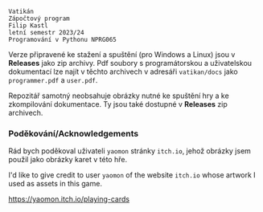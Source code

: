 ```
Vatikán
Zápočtový program
Filip Kastl
letní semestr 2023/24
Programování v Pythonu NPRG065
```

Verze připravené ke stažení a spuštění (pro Windows a Linux) jsou v
**Releases** jako zip archivy. Pdf soubory s programátorskou a uživatelskou
dokumentací lze najít v těchto archivech v adresáři `vatikan/docs` jako
`programmer.pdf` a `user.pdf`.

Repozitář samotný neobsahuje obrázky nutné ke spuštění hry a ke zkompilování
dokumentace. Ty jsou také dostupné v **Releases** zip archivech.

### Poděkování/Acknowledgements

Rád bych poděkoval uživateli `yaomon` stránky `itch.io`, jehož obrázky jsem
použil jako obrázky karet v této hře.

I'd like to give credit to user `yaomon` of the website `itch.io` whose artwork
I used as assets in this game.

https://yaomon.itch.io/playing-cards
